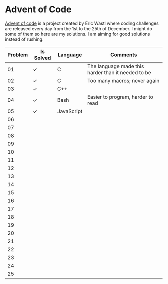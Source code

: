 # Advent of Code
[Advent of code](https://adventofcode.com/) is a project created by Eric Wastl where coding challenges are released every day from the 1st to the 25th of December. I might do some of them so here are my solutions. I am aiming for good solutions instead of rushing.

|Problem|Is Solved|Language|Comments|
|--|--|--|--|
|01|&#10003;|C|The language made this harder than it needed to be|
|02|&#10003;|C|Too many macros; never again|
|03|&#10003;|C++||
|04|&#10003;|Bash|Easier to program, harder to read|
|05|&#10003;|JavaScript||
|06||||
|07||||
|08||||
|09||||
|10||||
|11||||
|12||||
|13||||
|14||||
|15||||
|16||||
|17||||
|18||||
|19||||
|20||||
|21||||
|22||||
|23||||
|24||||
|25||||